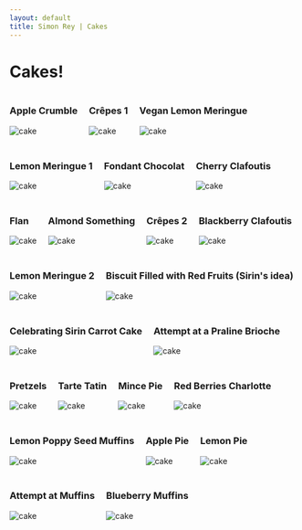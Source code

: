 ```yaml
---
layout: default
title: Simon Rey | Cakes
---
```


<style>
.cakes-wrap {
    display: flex;
    gap: 20px;
    flex-wrap: wrap;
}
.cake-wrap {
    display: flex;
    flex-direction: column;
    justify-content: center;
    align-content: center;
}
.cake-wrap img {
    max-height: 25vh;
    max-width: 40vw;
    height: auto; /* Maintains aspect ratio */
    width: auto;  /* Maintains aspect ratio */
}
</style>

<h1>Cakes!</h1>

<div class="cakes-wrap">
<div class="cake-wrap">
<h3>Apple Crumble</h3>
<img src="https://staff.science.uva.nl/u.endriss/cakes/cake.2019.11.18.jpg" alt="cake">
</div>
<div class="cake-wrap">
<h3>Crêpes 1</h3>
<img src="https://staff.science.uva.nl/u.endriss/cakes/cake.2019.12.05.jpg" alt="cake">
</div>
<div class="cake-wrap">
<h3>Vegan Lemon Meringue</h3>
<img src="https://staff.science.uva.nl/u.endriss/cakes/cake.2020.02.05.jpg" alt="cake">
</div>
<div class="cake-wrap">
<h3>Lemon Meringue 1</h3>
<img src="https://staff.science.uva.nl/u.endriss/cakes/cake.2020.03.19.jpg" alt="cake">
</div>
<div class="cake-wrap">
<h3>Fondant Chocolat</h3>
<img src="https://staff.science.uva.nl/u.endriss/cakes/cake.2020.05.19.jpg" alt="cake">
</div>
<div class="cake-wrap">
<h3>Cherry Clafoutis</h3>
<img src="https://staff.science.uva.nl/u.endriss/cakes/cake.2020.09.09.jpg" alt="cake">
</div>
<div class="cake-wrap">
<h3>Flan</h3>
<img src="https://staff.science.uva.nl/u.endriss/cakes/cake.2020.10.27.png" alt="cake">
</div>
<div class="cake-wrap">
<h3>Almond Something</h3>
<img src="https://staff.science.uva.nl/u.endriss/cakes/cake.2020.12.16.png" alt="cake">
</div>
<div class="cake-wrap">
<h3>Crêpes 2</h3>
<img src="https://staff.science.uva.nl/u.endriss/cakes/cake.2021.02.10.jpg" alt="cake">
</div>
<div class="cake-wrap">
<h3>Blackberry Clafoutis</h3>
<img src="https://staff.science.uva.nl/u.endriss/cakes/cake.2021.04.21.jpg" alt="cake">
</div>
<div class="cake-wrap">
<h3>Lemon Meringue 2</h3>
<img src="https://staff.science.uva.nl/u.endriss/cakes/cake.2021.06.16.jpg" alt="cake">
</div>
<div class="cake-wrap">
<h3>Biscuit Filled with Red Fruits (Sirin's idea)</h3>
<img src="https://staff.science.uva.nl/u.endriss/cakes/cake.2021.09.15.jpg" alt="cake">
</div>
<div class="cake-wrap">
<h3>Celebrating Sirin Carrot Cake</h3>
<img src="https://staff.science.uva.nl/u.endriss/cakes/cake.2021.11.24.jpg" alt="cake">
</div>
<div class="cake-wrap">
<h3>Attempt at a Praline Brioche</h3>
<img src="https://staff.science.uva.nl/u.endriss/cakes/cake.2022.02.02.jpg" alt="cake">
</div>
<div class="cake-wrap">
<h3>Pretzels</h3>
<img src="https://staff.science.uva.nl/u.endriss/cakes/cake.2022.04.06.jpg" alt="cake">
</div>
<div class="cake-wrap">
<h3>Tarte Tatin</h3>
<img src="https://staff.science.uva.nl/u.endriss/cakes/cake.2022.05.11.jpg" alt="cake">
</div>
<div class="cake-wrap">
<h3>Mince Pie</h3>
<img src="https://staff.science.uva.nl/u.endriss/cakes/cake.2022.11.29.jpg" alt="cake">
</div>
<div class="cake-wrap">
<h3>Red Berries Charlotte</h3>
<img src="https://staff.science.uva.nl/u.endriss/cakes/cake.2023.01.25.jpg" alt="cake">
</div>
<div class="cake-wrap">
<h3>Lemon Poppy Seed Muffins</h3>
<img src="https://staff.science.uva.nl/u.endriss/cakes/cake.2023.05.03.jpg" alt="cake">
</div>
<div class="cake-wrap">
<h3>Apple Pie</h3>
<img src="https://staff.science.uva.nl/u.endriss/cakes/cake.2023.11.30.jpg" alt="cake">
</div>
<div class="cake-wrap">
<h3>Lemon Pie</h3>
<img src="https://staff.science.uva.nl/u.endriss/cakes/cake.2024.01.24.jpg" alt="cake">
</div>
<div class="cake-wrap">
<h3>Attempt at Muffins</h3>
<img src="https://staff.science.uva.nl/u.endriss/cakes/cake.2024.02.21.jpg" alt="cake">
</div>
<div class="cake-wrap">
<h3>Blueberry Muffins</h3>
<img src="https://staff.science.uva.nl/u.endriss/cakes/cake.2024.06.26.jpg" alt="cake">
</div>
</div>